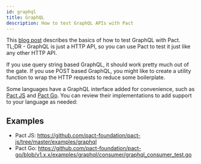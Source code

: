 ```yaml
---
id: graphql
title: GraphQL
description: How to test GraphQL APIs with Pact
---
```


This [blog post](https://pactflow.io/blog/contract-testing-a-graphql-api/) describes the basics of how to test GraphQL with Pact. TL;DR - GraphQL is just a HTTP API, so you can use Pact to test it just like any other HTTP API.

If you use query string based GraphQL, it should work pretty much out of the gate. If you use POST based GraphQL, you might like to create a utility function to wrap the HTTP requests to reduce some boilerplate.

Some languages have a GraphQL interface added for convenience, such as [Pact JS](https://github.com/pact-foundation/pact-js/blob/master/src/dsl/graphql.ts) and [Pact Go](https://github.com/pact-foundation/pact-go/pull/200/files). You can review their implementations to add support to your language as needed:

## Examples

* Pact JS: https://github.com/pact-foundation/pact-js/tree/master/examples/graphql
* Pact Go: https://github.com/pact-foundation/pact-go/blob/v1.x.x/examples/graphql/consumer/graphql_consumer_test.go
